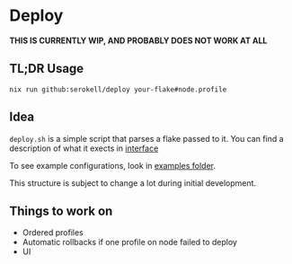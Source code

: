 # Deploy

**THIS IS CURRENTLY WIP, AND PROBABLY DOES NOT WORK AT ALL**

## TL;DR Usage

`nix run github:serokell/deploy your-flake#node.profile`

## Idea

`deploy.sh` is a simple script that parses a flake passed to it. You can find a description of what it exects in [interface](./interface)

To see example configurations, look in [examples folder](./examples).

This structure is subject to change a lot during initial development.

## Things to work on

- Ordered profiles
- Automatic rollbacks if one profile on node failed to deploy
- UI
